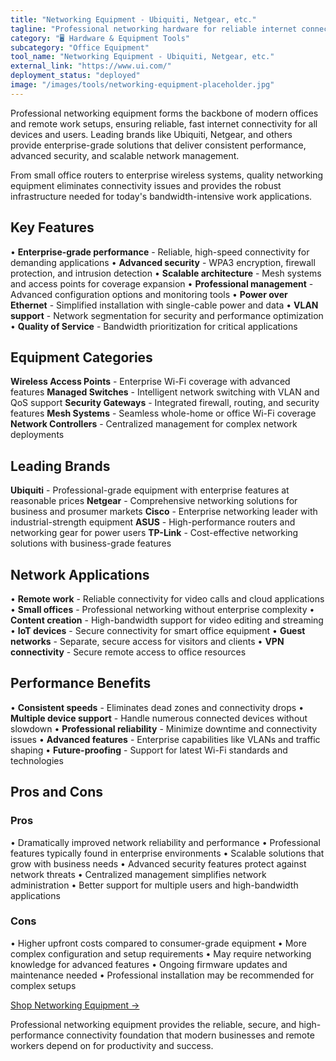 ```yaml
---
title: "Networking Equipment - Ubiquiti, Netgear, etc."
tagline: "Professional networking hardware for reliable internet connectivity and network management"
category: "🖥️ Hardware & Equipment Tools"
subcategory: "Office Equipment"
tool_name: "Networking Equipment - Ubiquiti, Netgear, etc."
external_link: "https://www.ui.com/"
deployment_status: "deployed"
image: "/images/tools/networking-equipment-placeholder.jpg"
---
```


Professional networking equipment forms the backbone of modern offices and remote work setups, ensuring reliable, fast internet connectivity for all devices and users. Leading brands like Ubiquiti, Netgear, and others provide enterprise-grade solutions that deliver consistent performance, advanced security, and scalable network management.

From small office routers to enterprise wireless systems, quality networking equipment eliminates connectivity issues and provides the robust infrastructure needed for today's bandwidth-intensive work applications.

## Key Features

• **Enterprise-grade performance** - Reliable, high-speed connectivity for demanding applications
• **Advanced security** - WPA3 encryption, firewall protection, and intrusion detection
• **Scalable architecture** - Mesh systems and access points for coverage expansion
• **Professional management** - Advanced configuration options and monitoring tools
• **Power over Ethernet** - Simplified installation with single-cable power and data
• **VLAN support** - Network segmentation for security and performance optimization
• **Quality of Service** - Bandwidth prioritization for critical applications

## Equipment Categories

**Wireless Access Points** - Enterprise Wi-Fi coverage with advanced features
**Managed Switches** - Intelligent network switching with VLAN and QoS support
**Security Gateways** - Integrated firewall, routing, and security features
**Mesh Systems** - Seamless whole-home or office Wi-Fi coverage
**Network Controllers** - Centralized management for complex network deployments

## Leading Brands

**Ubiquiti** - Professional-grade equipment with enterprise features at reasonable prices
**Netgear** - Comprehensive networking solutions for business and prosumer markets
**Cisco** - Enterprise networking leader with industrial-strength equipment
**ASUS** - High-performance routers and networking gear for power users
**TP-Link** - Cost-effective networking solutions with business-grade features

## Network Applications

• **Remote work** - Reliable connectivity for video calls and cloud applications
• **Small offices** - Professional networking without enterprise complexity
• **Content creation** - High-bandwidth support for video editing and streaming
• **IoT devices** - Secure connectivity for smart office equipment
• **Guest networks** - Separate, secure access for visitors and clients
• **VPN connectivity** - Secure remote access to office resources

## Performance Benefits

• **Consistent speeds** - Eliminates dead zones and connectivity drops
• **Multiple device support** - Handle numerous connected devices without slowdown
• **Professional reliability** - Minimize downtime and connectivity issues
• **Advanced features** - Enterprise capabilities like VLANs and traffic shaping
• **Future-proofing** - Support for latest Wi-Fi standards and technologies

## Pros and Cons

### Pros
• Dramatically improved network reliability and performance
• Professional features typically found in enterprise environments
• Scalable solutions that grow with business needs
• Advanced security features protect against network threats
• Centralized management simplifies network administration
• Better support for multiple users and high-bandwidth applications

### Cons
• Higher upfront costs compared to consumer-grade equipment
• More complex configuration and setup requirements
• May require networking knowledge for advanced features
• Ongoing firmware updates and maintenance needed
• Professional installation may be recommended for complex setups

[Shop Networking Equipment →](https://www.ui.com/)

Professional networking equipment provides the reliable, secure, and high-performance connectivity foundation that modern businesses and remote workers depend on for productivity and success.